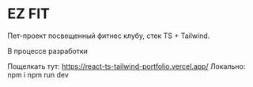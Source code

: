 # EZ FIT

Пет-проект посвещенный фитнес клубу, стек TS + Tailwind.

В процессе разработки

Пощелкать тут: https://react-ts-tailwind-portfolio.vercel.app/
Локально: npm i npm run dev
